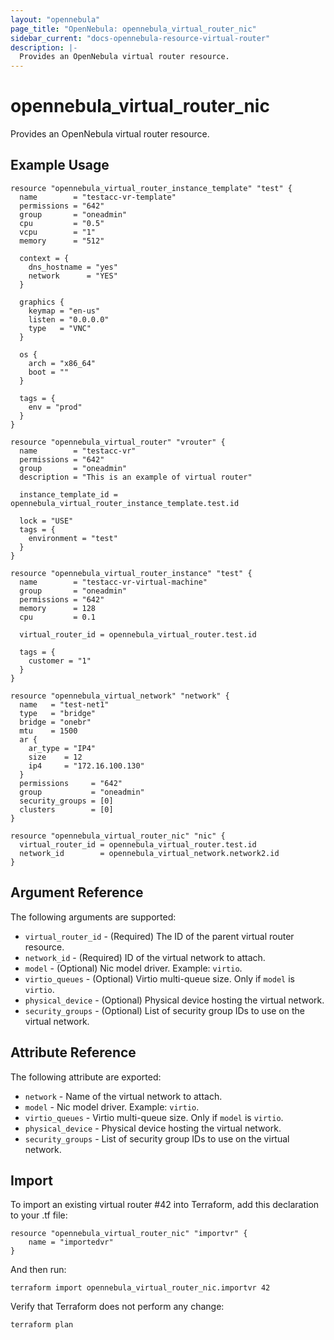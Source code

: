 ```yaml
---
layout: "opennebula"
page_title: "OpenNebula: opennebula_virtual_router_nic"
sidebar_current: "docs-opennebula-resource-virtual-router"
description: |-
  Provides an OpenNebula virtual router resource.
---
```


# opennebula_virtual_router_nic

Provides an OpenNebula virtual router resource.

## Example Usage

```hcl
resource "opennebula_virtual_router_instance_template" "test" {
  name        = "testacc-vr-template"
  permissions = "642"
  group       = "oneadmin"
  cpu         = "0.5"
  vcpu        = "1"
  memory      = "512"

  context = {
    dns_hostname = "yes"
    network      = "YES"
  }

  graphics {
    keymap = "en-us"
    listen = "0.0.0.0"
    type   = "VNC"
  }

  os {
    arch = "x86_64"
    boot = ""
  }

  tags = {
    env = "prod"
  }
}

resource "opennebula_virtual_router" "vrouter" {
  name        = "testacc-vr"
  permissions = "642"
  group       = "oneadmin"
  description = "This is an example of virtual router"

  instance_template_id = opennebula_virtual_router_instance_template.test.id

  lock = "USE"
  tags = {
    environment = "test"
  }
}

resource "opennebula_virtual_router_instance" "test" {
  name        = "testacc-vr-virtual-machine"
  group       = "oneadmin"
  permissions = "642"
  memory      = 128
  cpu         = 0.1

  virtual_router_id = opennebula_virtual_router.test.id

  tags = {
    customer = "1"
  }
}

resource "opennebula_virtual_network" "network" {
  name   = "test-net1"
  type   = "bridge"
  bridge = "onebr"
  mtu    = 1500
  ar {
    ar_type = "IP4"
    size    = 12
    ip4     = "172.16.100.130"
  }
  permissions     = "642"
  group           = "oneadmin"
  security_groups = [0]
  clusters        = [0]
}

resource "opennebula_virtual_router_nic" "nic" {
  virtual_router_id = opennebula_virtual_router.test.id
  network_id        = opennebula_virtual_network.network2.id
}
```

## Argument Reference

The following arguments are supported:

* `virtual_router_id` - (Required) The ID of the parent virtual router resource.
* `network_id` - (Required) ID of the virtual network to attach.
* `model` - (Optional) Nic model driver. Example: `virtio`.
* `virtio_queues` - (Optional) Virtio multi-queue size. Only if `model` is `virtio`.
* `physical_device` - (Optional) Physical device hosting the virtual network.
* `security_groups` - (Optional) List of security group IDs to use on the virtual network.

## Attribute Reference

The following attribute are exported:

* `network` - Name of the virtual network to attach.
* `model` - Nic model driver. Example: `virtio`.
* `virtio_queues` - Virtio multi-queue size. Only if `model` is `virtio`.
* `physical_device` - Physical device hosting the virtual network.
* `security_groups` - List of security group IDs to use on the virtual network.

## Import

To import an existing virtual router #42 into Terraform, add this declaration to your .tf file:

```hcl
resource "opennebula_virtual_router_nic" "importvr" {
    name = "importedvr"
}
```

And then run:

```
terraform import opennebula_virtual_router_nic.importvr 42
```

Verify that Terraform does not perform any change:

```
terraform plan
```
